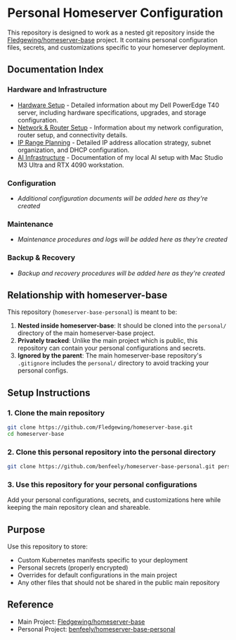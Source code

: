# Personal Homeserver Configuration

This repository is designed to work as a nested git repository inside the [Fledgewing/homeserver-base](https://github.com/Fledgewing/homeserver-base) project. It contains personal configuration files, secrets, and customizations specific to your homeserver deployment.

## Documentation Index

### Hardware and Infrastructure
- [Hardware Setup](hardware-setup.md) - Detailed information about my Dell PowerEdge T40 server, including hardware specifications, upgrades, and storage configuration.
- [Network & Router Setup](network-setup.md) - Information about my network configuration, router setup, and connectivity details.
- [IP Range Planning](ip-planning.md) - Detailed IP address allocation strategy, subnet organization, and DHCP configuration.
- [AI Infrastructure](ai-infrastructure.md) - Documentation of my local AI setup with Mac Studio M3 Ultra and RTX 4090 workstation.

### Configuration
- *Additional configuration documents will be added here as they're created*

### Maintenance
- *Maintenance procedures and logs will be added here as they're created*

### Backup & Recovery
- *Backup and recovery procedures will be added here as they're created*

## Relationship with homeserver-base

This repository (`homeserver-base-personal`) is meant to be:

1. **Nested inside homeserver-base**: It should be cloned into the `personal/` directory of the main homeserver-base project.
2. **Privately tracked**: Unlike the main project which is public, this repository can contain your personal configurations and secrets.
3. **Ignored by the parent**: The main homeserver-base repository's `.gitignore` includes the `personal/` directory to avoid tracking your personal configs.

## Setup Instructions

### 1. Clone the main repository
```bash
git clone https://github.com/Fledgewing/homeserver-base.git
cd homeserver-base
```

### 2. Clone this personal repository into the personal directory
```bash
git clone https://github.com/benfeely/homeserver-base-personal.git personal
```

### 3. Use this repository for your personal configurations
Add your personal configurations, secrets, and customizations here while keeping the main repository clean and shareable.

## Purpose

Use this repository to store:
- Custom Kubernetes manifests specific to your deployment
- Personal secrets (properly encrypted)
- Overrides for default configurations in the main project
- Any other files that should not be shared in the public main repository

## Reference

- Main Project: [Fledgewing/homeserver-base](https://github.com/Fledgewing/homeserver-base)
- Personal Project: [benfeely/homeserver-base-personal](https://github.com/benfeely/homeserver-base-personal)
